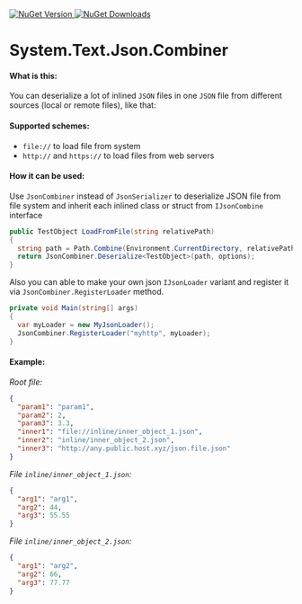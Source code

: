 <a href="https://www.nuget.org/packages/am1goo.System.Text.Json.Combiner" rel="nofollow">
<img alt="NuGet Version" src="https://img.shields.io/nuget/v/am1goo.System.Text.Json.Combiner">
</a>

<a href="https://www.nuget.org/packages/am1goo.System.Text.Json.Combiner" rel="nofollow">
<img alt="NuGet Downloads" src="https://img.shields.io/nuget/dt/am1goo.System.Text.Json.Combiner">
</a>

# System.Text.Json.Combiner

#### What is this:
You can deserialize a lot of inlined `JSON` files in one `JSON` file from different sources (local or remote files), like that:

#### Supported schemes:
- `file://` to load file from system
- `http://` and `https://` to load files from web servers

#### How it can be used:

Use `JsonCombiner` instead of `JsonSerializer` to deserialize JSON file from file system and inherit each inlined class or struct from `IJsonCombine` interface
```csharp
public TestObject LoadFromFile(string relativePath)
{
  string path = Path.Combine(Environment.CurrentDirectory, relativePath);
  return JsonCombiner.Deserialize<TestObject>(path, options);
}
```

Also you can able to make your own json `IJsonLoader` variant and register it via `JsonCombiner.RegisterLoader` method.
```csharp
private void Main(string[] args)
{
  var myLoader = new MyJsonLoader();
  JsonCombiner.RegisterLoader("myhttp", myLoader);
}
```

#### Example:
*Root file:*
```json
{
  "param1": "param1",
  "param2": 2,
  "param3": 3.3,
  "inner1": "file://inline/inner_object_1.json",
  "inner2": "inline/inner_object_2.json",
  "inner3": "http://any.public.host.xyz/json.file.json"
}
```

*File `inline/inner_object_1.json`:*
```json
{
  "arg1": "arg1",
  "arg2": 44,
  "arg3": 55.55
}
```

*File `inline/inner_object_2.json`:*
```json
{
  "arg1": "arg2",
  "arg2": 66,
  "arg3": 77.77
}
```
